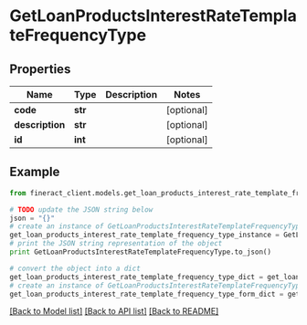# GetLoanProductsInterestRateTemplateFrequencyType


## Properties

Name | Type | Description | Notes
------------ | ------------- | ------------- | -------------
**code** | **str** |  | [optional] 
**description** | **str** |  | [optional] 
**id** | **int** |  | [optional] 

## Example

```python
from fineract_client.models.get_loan_products_interest_rate_template_frequency_type import GetLoanProductsInterestRateTemplateFrequencyType

# TODO update the JSON string below
json = "{}"
# create an instance of GetLoanProductsInterestRateTemplateFrequencyType from a JSON string
get_loan_products_interest_rate_template_frequency_type_instance = GetLoanProductsInterestRateTemplateFrequencyType.from_json(json)
# print the JSON string representation of the object
print GetLoanProductsInterestRateTemplateFrequencyType.to_json()

# convert the object into a dict
get_loan_products_interest_rate_template_frequency_type_dict = get_loan_products_interest_rate_template_frequency_type_instance.to_dict()
# create an instance of GetLoanProductsInterestRateTemplateFrequencyType from a dict
get_loan_products_interest_rate_template_frequency_type_form_dict = get_loan_products_interest_rate_template_frequency_type.from_dict(get_loan_products_interest_rate_template_frequency_type_dict)
```
[[Back to Model list]](../README.md#documentation-for-models) [[Back to API list]](../README.md#documentation-for-api-endpoints) [[Back to README]](../README.md)


